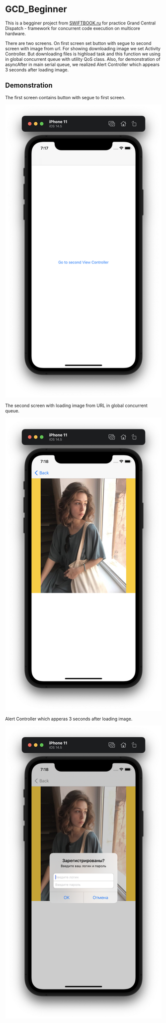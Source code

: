 #  GCD_Beginner

This is a begginer project from [SWIFTBOOK.ru](https://swiftbook.ru) for practice Grand Central Dispatch - framework for concurrent code execution on multicore hardware.

There are two screens. On first screen set button with segue to second screen with image from url. For showing downloading image we set Activity Controller. But downloading files is highload task and this function we using in global concurrent queue with utility QoS class. Also, for demonstration of asyncAfter in main serial queue, we realized Alert Controller which appears 3 seconds after loading image.

## Demonstration

The first screen contains button with segue to first screen.

![Screenshot](screen1.png)

The second screen with loading image from URL in global concurrent queue.

![Screenshot](screen2.png)

Alert Controller which apperas 3 seconds after loading image.

![Screenshot](screen3.png)


